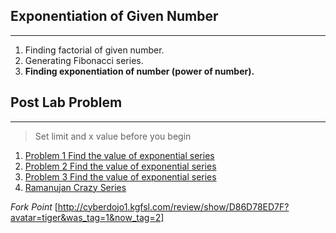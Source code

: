 ## Exponentiation of Given Number ##
----------
 1. Finding factorial of given number.
 2. Generating Fibonacci series.
 3. **Finding exponentiation of number (power of number).**

## Post Lab Problem
-----------
> Set limit and x value before you begin 
 1. [Problem 1 Find the value of exponential series](https://github.com/rajasekaranap/PythonLab/blob/master/images/exq.png)
 2. [Problem 2 Find the value of exponential series](https://github.com/rajasekaranap/PythonLab/blob/master/images/exp2.png)
 3. [Problem 3 Find the value of exponential series](https://github.com/rajasekaranap/PythonLab/blob/master/images/exp3.png)
 4. [Ramanujan Crazy Series](https://github.com/rajasekaranap/PythonLab/blob/master/images/ramanujan.png)
 
 *Fork Point* [http://cyberdojo1.kgfsl.com/review/show/D86D78ED7F?avatar=tiger&was_tag=1&now_tag=2]

